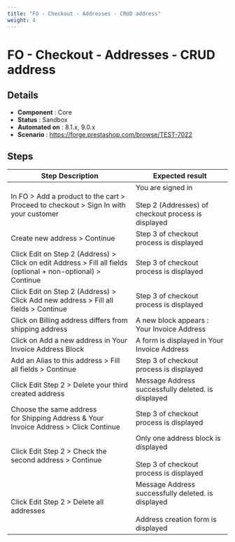 ```yaml
---
title: "FO - Checkout - Addresses - CRUD address"
weight: 4
---
```


# FO - Checkout - Addresses - CRUD address
## Details
* **Component** : Core
* **Status** : Sandbox
* **Automated on** : 8.1.x, 9.0.x
* **Scenario** : https://forge.prestashop.com/browse/TEST-7022

## Steps
| Step Description | Expected result |
| ----- | ----- |
| In FO > Add a product to the cart > Proceed to checkout > Sign In with your customer | You are signed in<br><br>Step 2 (Addresses) of checkout process is displayed |
| Create new address > Continue | Step 3 of checkout process is displayed |
| Click Edit on Step 2 (Address) > Click on edit Address > Fill all fields (optional + non-optional) > Continue | Step 3 of checkout process is displayed |
| Click Edit on Step 2 (Address) > Click Add new address > Fill all fields > Continue | Step 3 of checkout process is displayed |
| Click on Billing address differs from shipping address | A new block appears : Your Invoice Address |
| Click on Add a new address in Your Invoice Address Block | A form is displayed in Your Invoice Address |
| Add an Alias to this address > Fill all fields > Continue | Step 3 of checkout process is displayed |
| Click Edit Step 2 > Delete your third created address | Message Address successfully deleted. is displayed |
| Choose the same address for Shipping Address & Your Invoice Address > Click Continue | Step 3 of checkout process is displayed |
| Click Edit Step 2 > Check the second address > Continue | Only one address block is displayed<br><br>Step 3 of checkout process is displayed |
| Click Edit Step 2 > Delete all addresses | Message Address successfully deleted. is displayed<br><br>Address creation form is displayed |